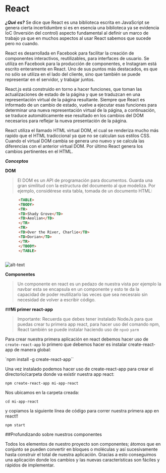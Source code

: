 # React #

***¿Qué es?***
Se dice que React es una biblioteca escrita en JavaScript se genera cierta incertidumbre si es en esencia una biblioteca ya se evidencia IoC (Inversión del control) aspecto fundamental al definir un marco de trabajo ya que en muchos aspectos al usar React sabemos que sucede pero no cuando.

React es desarrollada en Facebook para facilitar la creación de componentes interactivos, reutilizables, para interfaces de usuario. Se utiliza en Facebook para la producción de componentes, e Instagram está escrito enteramente en React. Uno de sus puntos más destacados, es que no sólo se utiliza en el lado del cliente, sino que también se puede representar en el servidor, y trabajar juntos.

React.js está construido en torno a hacer funciones, que toman las actualizaciones de estado de la página y que se traduzcan en una representación virtual de la página resultante. Siempre que React es informado de un cambio de estado, vuelve a ejecutar esas funciones para determinar una nueva representación virtual de la página, a continuación, se traduce automáticamente ese resultado en los cambios del DOM necesarios para reflejar la nueva presentación de la página.

React utiliza el llamado HTML virtual DOM, el cual se renderiza mucho más rapido que el HTML tradiccional ya que no se calculan sus estilos CSS. Cuando el virtual DOM cambia se genera uno nuevo y se calcula las diferencias con el anterior virtual DOM. Por último React genera los cambios pertinentes en el HTML.

***Conceptos***

**DOM**
>El DOM es un API de programación para documentos. Guarda una gran similitud con la estructura del documento al que modeliza. Por ejemplo, considérese esta tabla, tomada de un documento HTML:

```html
      <TABLE>
      <TBODY> 
      <TR> 
      <TD>Shady Grove</TD>
      <TD>Aeolian</TD> 
      </TR> 
      <TR>
      <TD>Over the River, Charlie</TD>        
      <TD>Dorian</TD> 
      </TR> 
      </TBODY>
      </TABLE>
    
```
![alt-text](https://www.w3.org/2002/07/table.png)

**Componentes**
>Un componente en react es un pedazo de nuestra vista por ejemplo la navbar esta se encapsula en un componente y esto te da la capacidad de poder reutilizarlo las veces que sea necesraio sin necesidad de volver a escribir código.

##**Mi primer react-app**
>Importante: Recuerda que debes tener instalado NodeJs para que puedas crear tu primera app react, para hacer uso del comando npm, React también se puede instalar haciendo uso de `npx`o `yarm`
>
Para crear nuestra primera aplicación en react debemos hacer uso de `create-react-app` lo primero que debemos hacer es instalar create-react-app de manera global:

`npm install -g create-react-app``

Una vez instalado podemos hacer uso de create-react-app para crear el directorio/carpeta donde va existir nuestra app react:

`npm create-react-app mi-app-react`

Nos ubicamos en la carpeta creada:

`cd mi-app-react`

y copiamos la siguiente línea de código para correr nuestra primera app en react!!

`npm start`

##Profundizando sobre nuestros componentes

Todos los elementos de nuestro proyecto son componentes; átomos que en conjunto se pueden convertir en bloques o moléculas y así sucesivamente hasta construir el total de nuestra aplicación. Gracias a esto conseguimos una aplicación donde los cambios y las nuevas características son fáciles y rápidos de implementar.